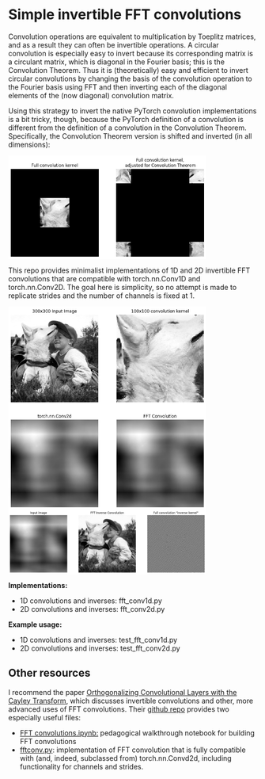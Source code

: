 # Simple invertible FFT convolutions

Convolution operations are equivalent to multiplication by Toeplitz matrices, and as a result they can often be invertible operations. A circular convolution is especially easy to invert because its corresponding matrix is a circulant matrix, which is diagonal in the Fourier basis; this is the Convolution Theorem. Thus it is (theoretically) easy and efficient to invert circular convolutions by changing the basis of the convolution operation to the Fourier basis using FFT and then inverting each of the diagonal elements of the (now diagonal) convolution matrix.

Using this strategy to invert the native PyTorch convolution implementations is a bit tricky, though, because the PyTorch definition of a convolution is different from the definition of a convolution in the Convolution Theorem. Specifically, the Convolution Theorem version is shifted and inverted (in all dimensions):

<img align="center" width="400" src="kernadjill.png">

This repo provides minimalist implementations of 1D and 2D invertible FFT convolutions that are compatible with torch.nn.Conv1D and torch.nn.Conv2D. The goal here is simplicity, so no attempt is made to replicate strides and the number of channels is fixed at 1. 

<img align="center" width="400" src="fftconvill.png">
<img align="center" width="400" src="invkernill.png">

**Implementations:**

 - 1D convolutions and inverses: fft_conv1d.py
 - 2D convolutions and inverses: fft_conv2d.py

**Example usage:**

 - 1D convolutions and inverses: test_fft_conv1d.py
 - 2D convolutions and inverses: test_fft_conv2d.py

## Other resources

I recommend the paper [Orthogonalizing Convolutional Layers with the Cayley Transform](https://arxiv.org/abs/2104.07167), which discusses invertible convolutions and other, more advanced uses of FFT convolutions. Their [github repo](https://github.com/locuslab/orthogonal-convolutions/tree/main) provides two especially useful files:

 - [FFT convolutions.ipynb:](https://github.com/locuslab/orthogonal-convolutions/blob/main/FFT%20Convolutions.ipynb) pedagogical walkthrough notebook for building FFT convolutions
 - [fftconv.py](https://github.com/locuslab/orthogonal-convolutions/blob/main/extras/fftconv.py): implementation of FFT convolution that is fully compatible with (and, indeed, subclassed from) torch.nn.Convd2d, including functionality for channels and strides.
